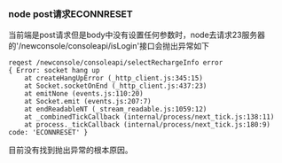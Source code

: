 ### node post请求ECONNRESET
当前端是post请求但是body中没有设置任何参数时，node去请求23服务器的'/newconsole/consoleapi/isLogin'接口会抛出异常如下
```
reqest /newconsole/consoleapi/selectRechargeInfo error
{ Error: socket hang up
    at createHangUpError (_http_client.js:345:15)
    at Socket.socketOnEnd (_http_client.js:437:23)
    at emitNone (events.js:110:20)
    at Socket.emit (events.js:207:7)
    at endReadableNT (_stream_readable.js:1059:12)
    at _combinedTickCallback (internal/process/next_tick.js:138:11)
    at process._tickCallback (internal/process/next_tick.js:180:9) code: 'ECONNRESET' }

```
目前没有找到抛出异常的根本原因。